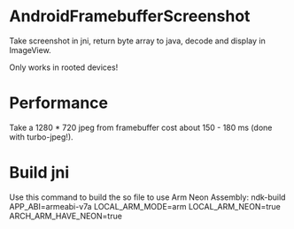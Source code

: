 AndroidFramebufferScreenshot
============================
Take screenshot in jni, return byte array to java, decode and display in ImageView.

Only works in rooted devices!



Performance
============================
Take a 1280 * 720 jpeg from framebuffer cost about 150 - 180 ms (done with turbo-jpeg!).




Build jni
============================
Use this command to build the so file to use Arm Neon Assembly:
  ndk-build APP_ABI=armeabi-v7a LOCAL_ARM_MODE=arm LOCAL_ARM_NEON=true ARCH_ARM_HAVE_NEON=true
